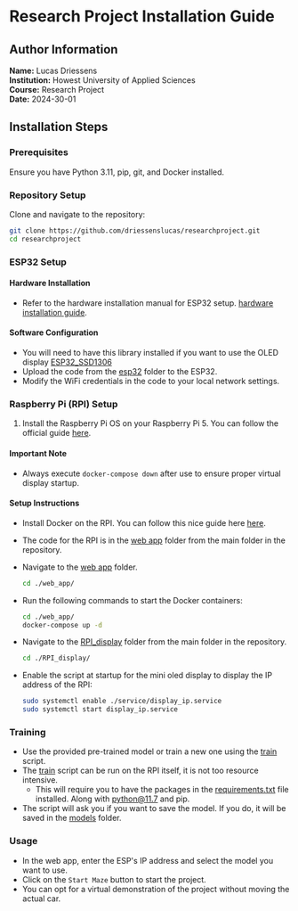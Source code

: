 # Research Project Installation Guide

## Author Information

**Name:** Lucas Driessens  
**Institution:** Howest University of Applied Sciences  
**Course:** Research Project  
**Date:** 2024-30-01

## Installation Steps

### Prerequisites

Ensure you have Python 3.11, pip, git, and Docker installed.

### Repository Setup

Clone and navigate to the repository:

```bash
git clone https://github.com/driessenslucas/researchproject.git
cd researchproject
```

### ESP32 Setup

#### Hardware Installation

- Refer to the hardware installation manual for ESP32 setup. [hardware installation guide](./hardware_installtion.md).

#### Software Configuration

- You will need to have this library installed if you want to use the OLED display [ESP32_SSD1306](https://github.com/lexus2k/ssd1306/tree/master)
- Upload the code from the [esp32](./esp32) folder to the ESP32.
- Modify the WiFi credentials in the code to your local network settings.

### Raspberry Pi (RPI) Setup

1. Install the Raspberry Pi OS on your Raspberry Pi 5. You can follow the official guide [here](https://www.raspberrypi.org/documentation/installation/installing-images/README.md).

#### Important Note

- Always execute `docker-compose down` after use to ensure proper virtual display startup.

#### Setup Instructions

- Install Docker on the RPI. You can follow this nice guide here [here](https://pimylifeup.com/raspberry-pi-docker/).

- The code for the RPI is in the [web app](./web_app/) folder from the main folder in the repository.

- Navigate to the [web app](./web_app/) folder.

  ```bash
  cd ./web_app/
  ```

- Run the following commands to start the Docker containers:

  ```bash
  cd ./web_app/
  docker-compose up -d
  ```

- Navigate to the [RPI_display](./RPI_display/) folder from the main folder in the repository.

  ```bash
  cd ./RPI_display/
  ```

- Enable the script at startup for the mini oled display to display the IP address of the RPI:

  ```bash
  sudo systemctl enable ./service/display_ip.service
  sudo systemctl start display_ip.service
  ```

### Training

- Use the provided pre-trained model or train a new one using the [train](./training/train.py) script.
- The [train](./training/train.py) script can be run on the RPI itself, it is not too resource intensive.
  - This will require you to have the packages in the [requirements.txt](./training/requirements.txt) file installed. Along with python@11.7 and pip.
- The script will ask you if you want to save the model. If you do, it will be saved in the [models](./models) folder.

### Usage

- In the web app, enter the ESP's IP address and select the model you want to use.
- Click on the `Start Maze` button to start the project.
- You can opt for a virtual demonstration of the project without moving the actual car.
